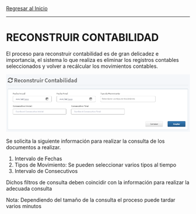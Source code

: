 [Regresar al Inicio](../README.md)

---
# RECONSTRUIR CONTABILIDAD

El proceso para reconstruir contabilidad es de gran delicadez e importancia, el sistema lo que realiza es eliminar los registros contables seleccionados y volver a recálcular los movimientos contables.

![Reconstruir Contabilidad](../recursos/reconstruir-contabilidad.png)

Se solicita la siguiente información para realizar la consulta de los documentos a realizar.

1. Intervalo de Fechas
2. Tipos de Movimiento: Se pueden seleccionar varios tipos al tiempo
3. Intervalo de Consecutivos

Dichos filtros de consulta deben coincidir con la información para realizar la adecuada consulta

Nota: Dependiendo del tamaño de la consulta el proceso puede tardar varios minutos
